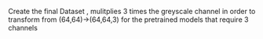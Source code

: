 Create the final Dataset , mulitplies 3 times the greyscale channel in order to transform from (64,64)->(64,64,3) for the pretrained models that require 3 channels
